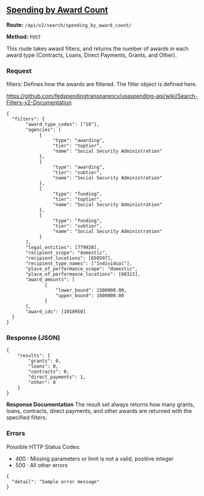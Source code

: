 ## [Spending by Award Count](#spending-by-award-count)
**Route:** `/api/v2/search/spending_by_award_count/`

**Method:** `POST`

This route takes award filters, and returns the number of awards in each award type (Contracts, Loans, Direct Payments, Grants, and Other).

### Request

filters: Defines how the awards are filtered.  The filter object is defined here.

https://github.com/fedspendingtransparency/usaspending-api/wiki/Search-Filters-v2-Documentation


```
{
  "filters": {
       "award_type_codes": ["10"],
       "agencies": [
            {
                 "type": "awarding",
                 "tier": "toptier",
                 "name": "Social Security Administration"
            },
            {
                 "type": "awarding",
                 "tier": "subtier",
                 "name": "Social Security Administration"
            },
            {
                 "type": "funding",
                 "tier": "toptier",
                 "name": "Social Security Administration"
            },
            {
                 "type": "funding",
                 "tier": "subtier",
                 "name": "Social Security Administration"
            }
       ],
       "legal_entities": [779928],
       "recipient_scope": "domestic",
       "recipient_locations": [650597],
       "recipient_type_names": ["Individual"],
       "place_of_performance_scope": "domestic",
       "place_of_performance_locations": [60323],
       "award_amounts": [
              {
                  "lower_bound": 1500000.00,
                  "upper_bound": 1600000.00
              }
       ],
       "award_ids": [1018950]
  }
}
```


### Response (JSON)

```
{
    "results": {
        "grants": 0,
        "loans": 0,
        "contracts": 0,
        "direct_payments": 1,
        "other": 0
    }
}
```
**Response Documentation**
The result set always returns how many grants, loans, contracts, direct payments, and other awards are returned with the specified filters.



### Errors
Possible HTTP Status Codes:
* 400 : Missing parameters or limit is not a valid, positive integer
* 500 : All other errors

```
{
  "detail": "Sample error message"
}
```
